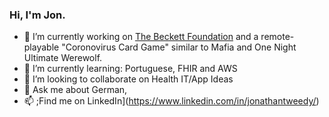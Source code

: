 ### Hi, I'm Jon.

- 🔭 I’m currently working on [The Beckett Foundation](https://beckettfoundation.org) and a remote-playable "Coronovirus Card Game" similar to Mafia and One Night Ultimate Werewolf.
- 🌱 I’m currently learning: Portuguese, FHIR and AWS
- 👯 I’m looking to collaborate on Health IT/App Ideas
- 💬 Ask me about German, 
- 📫 ;Find me on LinkedIn](https://www.linkedin.com/in/jonathantweedy/)
